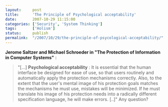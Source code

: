 ```yaml
---
layout:     post
title:      'The Principle of Psychological acceptability'
date:       2007-10-29 11:15:00
categories: ['Security', 'System Thinking']
tags:       ['Holism']
status:     publish 
permalink:  "/2007/10/29/the-principle-of-psycological-acceptability/"
---
```

**Jerome Saltzer and Michael Schroeder in "The Protection of Information in Computer Systems"** :
> "[...] **Psychological acceptability** : It is essential that the human interface be designed for ease of use, so that users routinely and automatically apply the protection mechanisms correctly. Also, to the extent that the user's mental image of his protection goals matches the mechanisms he must use, mistakes will be minimized. If he must translate his image of his protection needs into a radically different specification language, he will make errors. [..]"
Any question?
